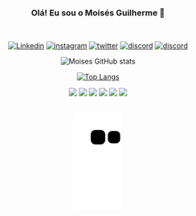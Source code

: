 <div align="center">
	
<h3> Olá! Eu sou o Moisés Guilherme 👋 </h3>
</div><br>

<div align="center">	
	
[![Linkedin](https://img.shields.io/badge/LinkedIn-0077B5?style=for-the-badge&logo=linkedin&logoColor=white)](https://www.linkedin.com/in/moisesguilherme/)
[![instagram](https://img.shields.io/badge/Instagram-E4405F?style=for-the-badge&logo=instagram&logoColor=white)](https://www.instagram.com/moisesgui23/)
[![twitter](https://img.shields.io/badge/Twitter-1DA1F2?style=for-the-badge&logo=twitter&logoColor=white)](https://twitter.com/Moisesmgo)
[![discord](https://img.shields.io/badge/Discord-7289DA?style=for-the-badge&logo=discord&logoColor=white)](Moisés5898)
[![discord](https://img.shields.io/badge/Gmail-D14836?style=for-the-badge&logo=gmail&logoColor=white)](gmail)
</div>

<div align="center">
	
![Moises GitHub stats](https://github-readme-stats.vercel.app/api?username=moisesgui&show_icons=true&theme=merko)
<div>
<div align="center">
	
[![Top Langs](https://github-readme-stats.vercel.app/api/top-langs/?username=moisesgui&layout=compact&theme=merko)](https://github.com/anuraghazra/github-readme-stats)
</div>
	
<div align="center">
	
<img widht="40" height="40" src="https://cdn.jsdelivr.net/gh/devicons/devicon/icons/javascript/javascript-original.svg" />
<img widht="40" height="40" src="https://cdn.jsdelivr.net/gh/devicons/devicon/icons/typescript/typescript-original.svg" />
<img widht="40" height="40" src="https://cdn.jsdelivr.net/gh/devicons/devicon/icons/react/react-original.svg" />
<img widht="40" height="40" src="https://cdn.jsdelivr.net/gh/devicons/devicon/icons/vuejs/vuejs-original.svg" />
<img widht="40" height="40" src="https://cdn.jsdelivr.net/gh/devicons/devicon/icons/html5/html5-original.svg" />
<img widht="40" height="40" src="https://cdn.jsdelivr.net/gh/devicons/devicon/icons/css3/css3-original.svg">
</div><br>

<div align="center">
	
![snake gif](https://github.com/moisesgui/moisesgui/blob/output/github-contribution-grid-snake.svg)	
</div>
